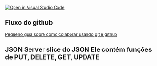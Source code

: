 [![Open in Visual Studio Code](https://classroom.github.com/assets/open-in-vscode-718a45dd9cf7e7f842a935f5ebbe5719a5e09af4491e668f4dbf3b35d5cca122.svg)](https://classroom.github.com/online_ide?assignment_repo_id=11600154&assignment_repo_type=AssignmentRepo)

<h2>Fluxo do github</h2>

[Pequeno guia sobre como colaborar usando git e github](https://docs.github.com/pt/get-started/quickstart/github-flow)

<h2> JSON Server
slice do JSON
Ele contém funções de PUT, DELETE, GET, UPDATE
<h2>
